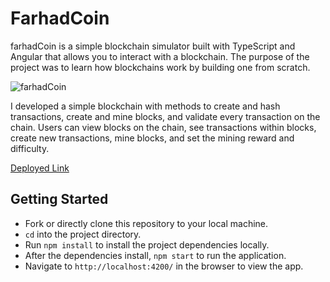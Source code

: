 # FarhadCoin

farhadCoin is a simple blockchain simulator built with TypeScript and Angular that allows you to interact with a blockchain. The purpose of the project was to learn how blockchains work by building one from scratch.

![farhadCoin]([https://user-images.githubusercontent.com/36062933/108451099-39e35e00-7234-11eb-89dd-26b27b8455b9.png](https://farhadsiraj.github.io/images/farhadCoin.png))

I developed a simple blockchain with methods to create and hash transactions, create and mine blocks, and validate every transaction on the chain. Users can view blocks on the chain, see transactions within blocks, create new transactions, mine blocks, and set the mining reward and difficulty.

[Deployed Link](https://farhadcoin-1ff38.web.app)

## Getting Started

- Fork or directly clone this repository to your local machine.
- `cd` into the project directory.
- Run `npm install` to install the project dependencies locally.
- After the dependencies install, `npm start` to run the application.
- Navigate to `http://localhost:4200/` in the browser to view the app.



